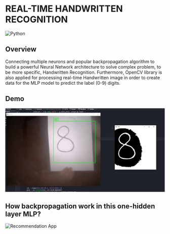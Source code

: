 
# REAL-TIME HANDWRITTEN RECOGNITION

![Python](https://img.shields.io/badge/Python-3.8-blueviolet) 


## Overview
Connecting multiple neurons and popular backpropagation algorithm to build a powerful Neural Network architecture to solve complex problem,
to be more specific, Handwritten Recognition. Furthermore, OpenCV library is also applied for processing real-time Handwritten image in order to create data for the MLP model to predict the label (0-9) digits.
## Demo
![Recommendation App](https://github.com/HungVoCs47/Handwritten-Digits-Recognition/blob/main/image/Screenshot%202022-10-12%20211355.png)
## How backpropagation work in this one-hidden layer MLP?
![Recommendation App]([https://github.com/HungVoCs47/Handwritten-Digits-Recognition/blob/main/image/Screenshot%202022-10-12%20211355.png](https://github.com/HungVoCs47/Handwritten-Digits-Recognition/blob/main/image/12_12.png))



